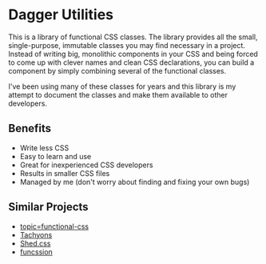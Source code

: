 # Dagger Utilities

This is a library of functional CSS classes. The library provides all the small, single-purpose, immutable classes you may find necessary in a project. Instead of writing big, monolithic components in your CSS and being forced to come up with clever names and clean CSS declarations, you can build a component by simply combining several of the functional classes.

I've been using many of these classes for years and this library is my attempt to document the classes and make them available to other developers.

## Benefits

- Write less CSS
- Easy to learn and use
- Great for inexperienced CSS developers
- Results in smaller CSS files
- Managed by me (don't worry about finding and fixing your own bugs)

## Similar Projects

- [topic=functional-css](https://github.com/search?q=topic%3Afunctional-css&type=Repositories)
- [Tachyons](http://tachyons.io/)
- [Shed.css](http://tedconf.github.io/shed-css/)
- [funcssion](https://funcssion.com/)

